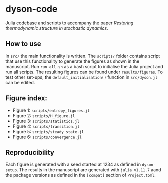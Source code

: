 # dyson-code
Julia codebase and scripts to accompany the paper *Restoring thermodynamic structure in stochastic dynamics*.

## How to use

In `src/` the main functionality is written.
The `scripts/` folder contains script that use this functionality to generate the figures as shown in the manuscript.
Run `run_all.sh` as a bash script to initialise the Julia project and run all scripts.
The resulting figures can be found under `results/figures`.
To test other set-ups, the `default_initialisation()` function in `src/dyson.jl` can be edited.

## Figure index:

* Figure 1: `scripts/entropy_figures.jl`
* Figure 2: `scripts/H_figure.jl`
* Figure 3: `scripts/statistics.jl`
* Figure 4: `scripts/transition.jl`
* Figure 5: `scripts/steady_state.jl`
* Figure 6: `scripts/convergence.jl`

## Reproducibility

Each figure is generated with a seed started at 1234 as defined in `dyson-setup`.
The results in the manuscript are generated with `julia v1.11.7` aand the package versions as defined in the `[compat]` section of `Project.toml`.
